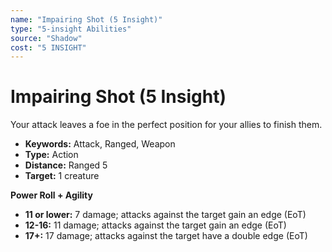 ```yaml
---
name: "Impairing Shot (5 Insight)"
type: "5-insight Abilities"
source: "Shadow"
cost: "5 INSIGHT"
---
```


# Impairing Shot (5 Insight)

Your attack leaves a foe in the perfect position for your allies to finish them.

- **Keywords:** Attack, Ranged, Weapon
- **Type:** Action
- **Distance:** Ranged 5
- **Target:** 1 creature

**Power Roll + Agility**

- **11 or lower:** 7 damage; attacks against the target gain an edge (EoT)
- **12-16:** 11 damage; attacks against the target gain an edge (EoT)
- **17+:** 17 damage; attacks against the target have a double edge (EoT)

